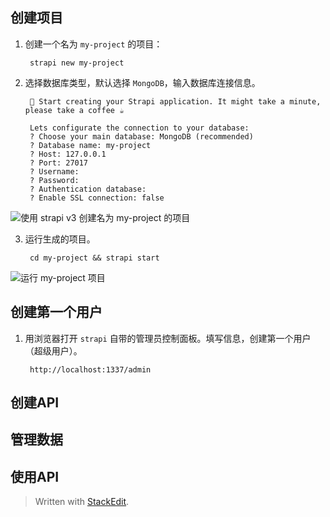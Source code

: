﻿## 创建项目

1. 创建一个名为 `my-project` 的项目：

		strapi new my-project

2. 选择数据库类型，默认选择 `MongoDB`，输入数据库连接信息。

		🚀 Start creating your Strapi application. It might take a minute, please take a coffee ☕

		Lets configurate the connection to your database:
		? Choose your main database: MongoDB (recommended)
		? Database name: my-project
		? Host: 127.0.0.1
		? Port: 27017
		? Username:
		? Password:
		? Authentication database:
		? Enable SSL connection: false

![使用 strapi v3 创建名为 my-project 的项目](https://s1.ax1x.com/2018/07/26/PtqvcV.png)

3. 运行生成的项目。

		cd my-project && strapi start

![运行 my-project 项目](https://s1.ax1x.com/2018/07/26/PtLE1x.png)

## 创建第一个用户

1. 用浏览器打开 `strapi` 自带的管理员控制面板。填写信息，创建第一个用户（超级用户）。

		http://localhost:1337/admin



## 创建API

## 管理数据

## 使用API


> Written with [StackEdit](https://stackedit.io/).
